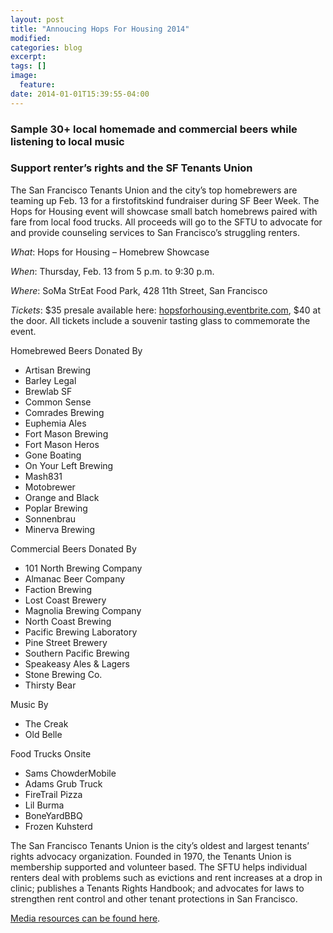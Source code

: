 ```yaml
---
layout: post
title: "Annoucing Hops For Housing 2014"
modified:
categories: blog
excerpt:
tags: []
image:
  feature:
date: 2014-01-01T15:39:55-04:00
---
```


### Sample 30+ local homemade and commercial beers while listening to local music

### Support renter’s rights and the SF Tenants Union

The San Francisco Tenants Union and the city’s top homebrewers are teaming up Feb. 13 for a first­of­its­kind fundraiser during SF Beer Week. The Hops for Housing event will showcase small batch homebrews paired with fare from local food trucks. All proceeds will go to the SFTU to advocate for and provide counseling services to San Francisco’s struggling renters.

*What*: Hops for Housing – Homebrew Showcase

*When*: Thursday, Feb. 13 from 5 p.m. to 9:30 p.m.

*Where*: SoMa StrEat Food Park, 428 11th Street, San Francisco

*Tickets*: $35 pres​ale available here: [hopsforhousing.eventbrite.com](http://hopsforhousing.eventbrite.com/), $40 at the door. All tickets include a souvenir tasting glass to commemorate the event.

Homebrewed Beers Donated By

* Artisan Brewing
* Barley Legal
* Brewlab SF
* Common Sense
* Comrades Brewing
* Euphemia Ales
* Fort Mason Brewing
* Fort Mason Heros
* Gone Boating
* On Your Left Brewing
* Mash831
* Motobrewer
* Orange and Black
* Poplar Brewing
* Sonnenbrau
* Minerva Brewing

Commercial Beers Donated By

* 101 North Brewing Company
* Almanac Beer Company
* Faction Brewing
* Lost Coast Brewery
* Magnolia Brewing Company
* North Coast Brewing
* Pacific Brewing Laboratory
* Pine Street Brewery
* Southern Pacific Brewing
* Speakeasy Ales & Lagers
* Stone Brewing Co.
* Thirsty Bear

Music By

* The Creak
* Old Belle

Food Trucks Onsite

* Sams ChowderMobile
* Adams Grub Truck
* FireTrail Pizza
* Lil Burma
* BoneYardBBQ
* Frozen Kuhsterd

The San Francisco Tenants Union is the city’s oldest and largest tenants’ rights advocacy organization. Founded in 1970, the Tenants Union is membership supported and volunteer based. The SFTU helps individual renters deal with problems such as evictions and rent increases at a drop ­in clinic; publishes a Tenants Rights Handbook; and advocates for laws to strengthen rent control and other tenant protections in San Francisco.

[Media resources can be found here](https://www.dropbox.com/sh/qzck18oj9lthxpv/im3KjKUPa_/HopsForHousing_2014_media_public).
